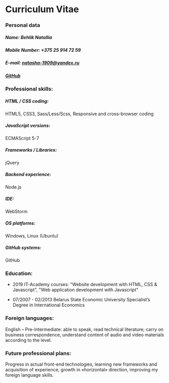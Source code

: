 # Curriculum Vitae
### Personal data 
##### Name: Behlik Natallia
##### Mobile Number: +375 25 914 72 59
##### E-mail: natasha-1909@yandex.ru
##### [GitHub](https://github.com/BeglikNatallia)
### Professional skills:
##### HTML / CSS coding:
HTML5, CSS3, Sass/Less/Scss, Responsive and cross-browser coding
##### JavaScript versions:
ECMAScript 5-7
##### Frameworks / Libraries:
jQuery
##### Backend experience:
Node.js
##### IDE:
WebStorm
##### OS platforms:
Windows, Linux (Ubuntu)
##### GitHub systems:
GitHub
### Education:
- 2019 IT-Academy
courses: "Website development with HTML, CSS & Javascript", "Web application development with Javascript"

- 07/2007 - 02/2013 Belarus State Economic University
Specialist’s Degree in International Economics

### Foreign languages:
English – Pre-Intermediate: able to speak, read technical literature; carry on business correspondence, understand content of audio and video materials according to the level.

### Future professional plans:
Progress in actual front-end technologies, learning new frameworks and acquisition of experience, growth in «horizontal» direction, improving my foreign language skills.